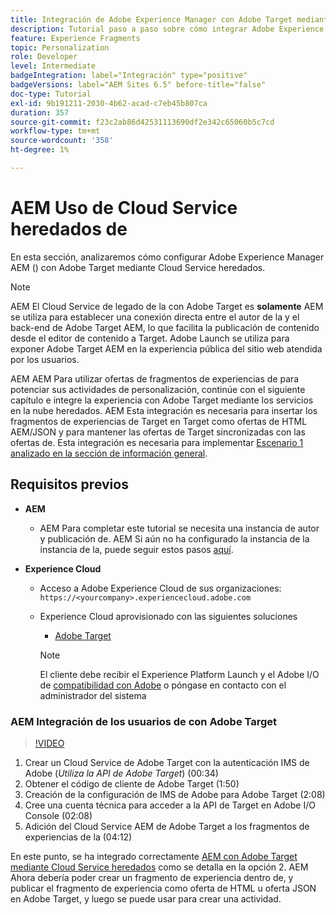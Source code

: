 ```yaml
---
title: Integración de Adobe Experience Manager con Adobe Target mediante Cloud Service
description: Tutorial paso a paso sobre cómo integrar Adobe Experience Manager AEM () con Adobe Target mediante AEM Cloud Service
feature: Experience Fragments
topic: Personalization
role: Developer
level: Intermediate
badgeIntegration: label="Integración" type="positive"
badgeVersions: label="AEM Sites 6.5" before-title="false"
doc-type: Tutorial
exl-id: 9b191211-2030-4b62-acad-c7eb45b807ca
duration: 357
source-git-commit: f23c2ab86d42531113690df2e342c65060b5c7cd
workflow-type: tm+mt
source-wordcount: '358'
ht-degree: 1%

---
```


# AEM Uso de Cloud Service heredados de

En esta sección, analizaremos cómo configurar Adobe Experience Manager AEM () con Adobe Target mediante Cloud Service heredados.

>[!NOTE]
>
> AEM El Cloud Service de legado de la con Adobe Target es **solamente** AEM se utiliza para establecer una conexión directa entre el autor de la y el back-end de Adobe Target AEM, lo que facilita la publicación de contenido desde el editor de contenido a Target. Adobe Launch se utiliza para exponer Adobe Target AEM en la experiencia pública del sitio web atendida por los usuarios.

AEM AEM Para utilizar ofertas de fragmentos de experiencias de para potenciar sus actividades de personalización, continúe con el siguiente capítulo e integre la experiencia con Adobe Target mediante los servicios en la nube heredados. AEM Esta integración es necesaria para insertar los fragmentos de experiencias de Target en Target como ofertas de HTML AEM/JSON y para mantener las ofertas de Target sincronizadas con las ofertas de. Esta integración es necesaria para implementar [Escenario 1 analizado en la sección de información general](./overview.md#personalization-using-aem-experience-fragment).

## Requisitos previos

* **AEM**

   * AEM Para completar este tutorial se necesita una instancia de autor y publicación de. AEM Si aún no ha configurado la instancia de la instancia de la, puede seguir estos pasos [aquí](./implementation.md#set-up-aem).

* **Experience Cloud**
   * Acceso a Adobe Experience Cloud de sus organizaciones: `https://<yourcompany>.experiencecloud.adobe.com`
   * Experience Cloud aprovisionado con las siguientes soluciones
      * [Adobe Target](https://experiencecloud.adobe.com)

     >[!NOTE]
     >
     > El cliente debe recibir el Experience Platform Launch y el Adobe I/O de [compatibilidad con Adobe](https://helpx.adobe.com/es/contact/enterprise-support.ec.html) o póngase en contacto con el administrador del sistema

### AEM Integración de los usuarios de con Adobe Target

>[!VIDEO](https://video.tv.adobe.com/v/28428?quality=12&learn=on)

1. Crear un Cloud Service de Adobe Target con la autenticación IMS de Adobe (*Utiliza la API de Adobe Target*) (00:34)
2. Obtener el código de cliente de Adobe Target (1:50)
3. Creación de la configuración de IMS de Adobe para Adobe Target (2:08)
4. Cree una cuenta técnica para acceder a la API de Target en Adobe I/O Console (02:08)
5. Adición del Cloud Service AEM de Adobe Target a los fragmentos de experiencias de la (04:12)

En este punto, se ha integrado correctamente [AEM con Adobe Target mediante Cloud Service heredados](./using-aem-cloud-services.md#integrating-aem-target-options) como se detalla en la opción 2. AEM Ahora debería poder crear un fragmento de experiencia dentro de, y publicar el fragmento de experiencia como oferta de HTML u oferta JSON en Adobe Target, y luego se puede usar para crear una actividad.
